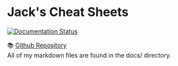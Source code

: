 Jack's Cheat Sheets
===============================================

[![Documentation Status](https://readthedocs.org/projects/vim-presentation/badge/?version=latest)](https://vim-presentation.readthedocs.io/en/latest/?badge=latest)

📚 [Github Repository](https://github.com/jacktrusler/cheat_sheets)  
All of my markdown files are found in the docs/ directory.


